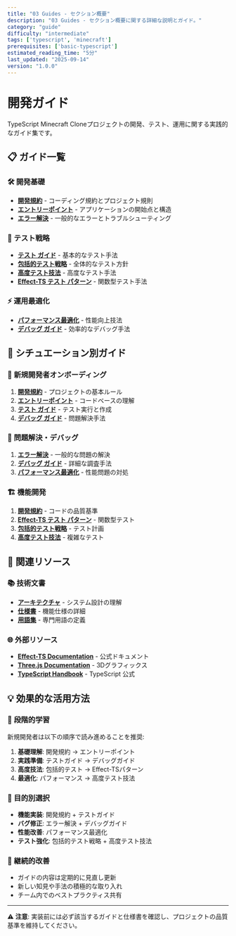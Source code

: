 ```yaml
---
title: "03 Guides - セクション概要"
description: "03 Guides - セクション概要に関する詳細な説明とガイド。"
category: "guide"
difficulty: "intermediate"
tags: ['typescript', 'minecraft']
prerequisites: ['basic-typescript']
estimated_reading_time: "5分"
last_updated: "2025-09-14"
version: "1.0.0"
---
```


# 開発ガイド

TypeScript Minecraft Cloneプロジェクトの開発、テスト、運用に関する実践的なガイド集です。

## 📋 ガイド一覧

### 🛠️ **開発基礎**
- **[開発規約](00-development-conventions.md)** - コーディング規約とプロジェクト規則
- **[エントリーポイント](01-entry-points.md)** - アプリケーションの開始点と構造
- **[エラー解決](04-error-resolution.md)** - 一般的なエラーとトラブルシューティング

### 🧪 **テスト戦略**
- **[テスト ガイド](02-testing-guide.md)** - 基本的なテスト手法
- **[包括的テスト戦略](05-comprehensive-testing-strategy.md)** - 全体的なテスト方針
- **[高度テスト技法](06-advanced-testing-techniques.md)** - 高度なテスト手法
- **[Effect-TS テスト パターン](07-effect-ts-testing-patterns.md)** - 関数型テスト手法

### ⚡ **運用最適化**
- **[パフォーマンス最適化](03-performance-optimization.md)** - 性能向上技法
- **[デバッグ ガイド](09-debugging-guide.md)** - 効率的なデバッグ手法

## 🎯 シチュエーション別ガイド

### 🚀 **新規開発者オンボーディング**
1. **[開発規約](00-development-conventions.md)** - プロジェクトの基本ルール
2. **[エントリーポイント](01-entry-points.md)** - コードベースの理解
3. **[テスト ガイド](02-testing-guide.md)** - テスト実行と作成
4. **[デバッグ ガイド](09-debugging-guide.md)** - 問題解決手法

### 🐛 **問題解決・デバッグ**
1. **[エラー解決](04-error-resolution.md)** - 一般的な問題の解決
2. **[デバッグ ガイド](09-debugging-guide.md)** - 詳細な調査手法
3. **[パフォーマンス最適化](03-performance-optimization.md)** - 性能問題の対処

### 🏗️ **機能開発**
1. **[開発規約](00-development-conventions.md)** - コードの品質基準
2. **[Effect-TS テスト パターン](07-effect-ts-testing-patterns.md)** - 関数型テスト
3. **[包括的テスト戦略](05-comprehensive-testing-strategy.md)** - テスト計画
4. **[高度テスト技法](06-advanced-testing-techniques.md)** - 複雑なテスト

## 🔗 関連リソース

### 📚 **技術文書**
- **[アーキテクチャ](../01-architecture/)** - システム設計の理解
- **[仕様書](../02-specifications/)** - 機能仕様の詳細
- **[用語集](../04-appendix/00-glossary.md)** - 専門用語の定義

### 🌐 **外部リソース**
- **[Effect-TS Documentation](https://effect.website/)** - 公式ドキュメント
- **[Three.js Documentation](https://threejs.org/docs/)** - 3Dグラフィックス
- **[TypeScript Handbook](https://www.typescriptlang.org/docs/)** - TypeScript 公式

## 💡 効果的な活用方法

### 📖 **段階的学習**
新規開発者は以下の順序で読み進めることを推奨:
1. **基礎理解**: 開発規約 → エントリーポイント
2. **実践準備**: テストガイド → デバッグガイド
3. **高度技法**: 包括的テスト → Effect-TSパターン
4. **最適化**: パフォーマンス → 高度テスト技法

### 🎯 **目的別選択**
- **機能実装**: 開発規約 + テストガイド
- **バグ修正**: エラー解決 + デバッグガイド
- **性能改善**: パフォーマンス最適化
- **テスト強化**: 包括的テスト戦略 + 高度テスト技法

### 🔄 **継続的改善**
- ガイドの内容は定期的に見直し更新
- 新しい知見や手法の積極的な取り入れ
- チーム内でのベストプラクティス共有

---

⚠️ **注意**: 実装前には必ず該当するガイドと仕様書を確認し、プロジェクトの品質基準を維持してください。